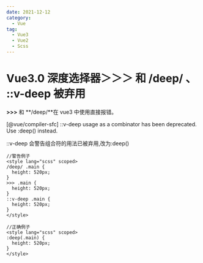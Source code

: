 ```yaml
---
date: 2021-12-12
category:
  - Vue
tag:
  - Vue3
  - Vue2
  - Scss
---
```


# Vue3.0 深度选择器＞＞＞ 和 /deep/ 、 ::v-deep 被弃用

**>>>** 和 **/deep/**在 vue3 中使用直接报错。

[@vue/compiler-sfc] ::v-deep usage as a combinator has been deprecated. Use :deep() instead.

::v-deep 会警告组合符的用法已被弃用,改为:deep()

<!-- more -->

```vue
//警告例子
<style lang="scss" scoped>
/deep/ .main {
  height: 520px;
}
>>> .main {
  height: 520px;
}
::v-deep .main {
  height: 520px;
}
</style>

//正确例子
<style lang="scss" scoped>
:deep(.main) {
  height: 520px;
}
</style>
```
